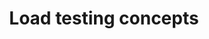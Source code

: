---
title: Load testing concepts
menutitle: Concepts
seotitle: Understanding-oriented guides that help you learn load testing concepts.
description: Understanding-oriented guides that help you learn load testing concepts.
lead: Understanding-oriented guides that help you learn load testing concepts.
ordering:
 - assertions
 - checks
 - injection
 - scenario
 - session
 - simulation
 - timings
 - configuration
 - operations
 - mean-and-sd
---